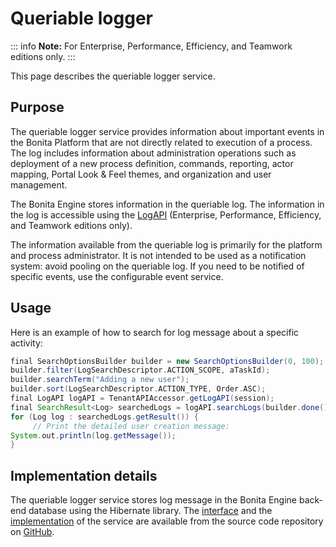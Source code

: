 # Queriable logger

::: info
**Note:** For Enterprise, Performance, Efficiency, and Teamwork editions only.
:::

This page describes the queriable logger service.

## Purpose

The queriable logger service provides information about important events in the Bonita Platform that are not directly related to execution of a process. The log includes information about administration operations such as deployment of a new process definition, commands, reporting, actor mapping, Portal Look & Feel themes, and organization and user management.

The Bonita Engine stores information in the queriable log. The information in the log is accessible using the [LogAPI](http://documentation.bonitasoft.com/javadoc/api/${varVersion}/index.html)
(Enterprise, Performance, Efficiency, and Teamwork editions only).

The information available from the queriable log is primarily for the platform and process administrator. It is not intended to be used as a notification system: avoid pooling on the queriable log. If you need to be notified of specific events, use the configurable event service.

## Usage

Here is an example of how to search for log message about a specific activity:
```groovy
final SearchOptionsBuilder builder = new SearchOptionsBuilder(0, 100);
builder.filter(LogSearchDescriptor.ACTION_SCOPE, aTaskId);
builder.searchTerm("Adding a new user");
builder.sort(LogSearchDescriptor.ACTION_TYPE, Order.ASC);
final LogAPI logAPI = TenantAPIAccessor.getLogAPI(session);
final SearchResult<Log> searchedLogs = logAPI.searchLogs(builder.done());
for (Log log : searchedLogs.getResult()) {
     // Print the detailed user creation message:
System.out.println(log.getMessage());
}
```

## Implementation details

The queriable logger service stores log message in the Bonita Engine back-end database using the Hibernate library. The [interface](https://github.com/bonitasoft/bonita-engine/blob/master/services/bonita-log/bonita-log-api/src/main/java/org/bonitasoft/engine/services/QueriableLoggerService.java) and the [implementation](https://github.com/bonitasoft/bonita-engine/tree/master/services/bonita-log/bonita-log-impl/src/main/java/org/bonitasoft/engine/services/impl) of the service are available from the source code repository on [GitHub](https://github.com/bonitasoft/).
